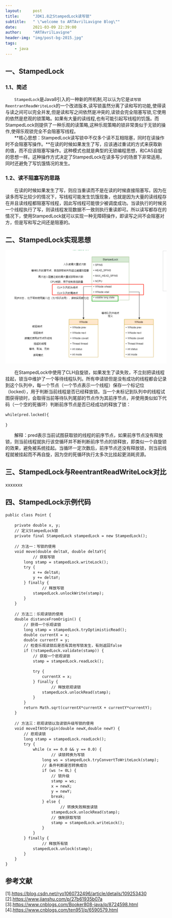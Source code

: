 ```yaml
---
layout:     post
title:      "JDK1.8之StampedLock读写锁"
subtitle:   " \"welcome to ARTAvrilLavigne Blog\""
date:       2021-03-09 22:39:00
author:     "ARTAvrilLavigne"
header-img: "img/post-bg-2015.jpg"
tags:
    - java
---
```

## 一、StampedLock<br>

### 1.1、简述<br>

　　`StampedLock`是Java8引入的一种新的所机制,可以认为它是`读写锁ReentrantReadWriteLock`的一个改进版本,读写锁虽然分离了读和写的功能,使得读与读之间可以完全并发,但是读和写之间依然是冲突的,读锁会完全阻塞写锁,它使用的依然是悲观的锁策略。如果有大量的读线程,也有可能引起写线程的饥饿。而StampedLock则提供了一种乐观的读策略,这种乐观策略的锁非常类似于无锁的操作,使得乐观锁完全不会阻塞写线程。<br>
　　**核心思想：StampedLock读写锁中不仅多个读不互相阻塞，同时在读操作时不会阻塞写操作。**在读的时候如果发生了写，应该通过重试的方式来获取新的值，而不应该阻塞写操作。这种模式也就是典型的无锁编程思想，和CAS自旋的思想一样。这种操作方式决定了StampedLock在读多写少的场景下非常适用，同时还避免了写饥饿情况的发生。<br>

### 1.2、读不阻塞写的思路<br>

　　在读的时候如果发生了写，则应当重读而不是在读的时候直接阻塞写。因为在读多而写比较少的情况下，写线程可能发生饥饿现象，也就是因为大量的读线程存在并且读线程都阻塞写线程，因此写线程可能很少被调度成功。当读执行的时候另一个线程执行了写，则读线程发现数据不一致则执行重读即可。所以读写都存在的情况下，使用StampedLock就可以实现一种无障碍操作，即读写之间不会阻塞对方，但是写和写之间还是阻塞的。<br>

## 二、StampedLock实现思想<br>

<div>
	<a class="fancybox_mydefine" rel="group" href="https://github.com/ARTAvrilLavigne/ARTAvrilLavigne.github.io/blob/master/myblog/2021-03-09-StampedLock/1.png?raw=true">
            <img id="StampedLock" src="https://github.com/ARTAvrilLavigne/ARTAvrilLavigne.github.io/blob/master/myblog/2021-03-09-StampedLock/1.png?raw=true" alt="StampedLock"/>
	</a>
</div>

　　在StampedLock中使用了CLH自旋锁，如果发生了读失败，不立刻把读线程挂起，锁当中维护了一个等待线程队列。所有申请锁但是没有成功的线程都会记录到这个队列中，每一个节点（一个节点表示一个线程）保存一个标记位（locked），用于判断当前线程是否已经释放锁。当一个未标记到队列中的线程试图获得锁时，会取得当前等待队列尾部的节点作为其前序节点，并使用类似如下代码（一个空的死循环）判断前序节点是否已经成功的释放了锁：<br>

```
while(pred.locked){  

}
```

　　解释：pred表示当前试图获取锁的线程的前序节点，如果前序节点没有释放锁，则当前线程就执行该空循环并不断判断前序节点的锁释放，即类似一个自旋锁的效果，避免被系统挂起。当循环一定次数后，前序节点还没有释放锁，则当前线程就被挂起而不再自旋，因为空的死循环执行太多次比挂起更消耗资源。<br>
  
## 三、StampedLock与ReentrantReadWriteLock对比<br>

xxxxxxx

## 四、StampedLock示例代码<br>

```
public class Point {

	private double x, y;
	// 定义StampedLock锁
	private final StampedLock stampedLock = new StampedLock();
	
	// 方法一：写锁的使用
	void move(double deltaX, double deltaY){
	        // 获取写锁
		long stamp = stampedLock.writeLock(); 
		try {
			x += deltaX;
			y += deltaY;
		} finally {
		        // 释放写锁
			stampedLock.unlockWrite(stamp); 
		}
	}
	
	// 方法二：乐观读锁的使用
	double distanceFromOrigin() {
		// 获得一个乐观读锁
		long stamp = stampedLock.tryOptimisticRead(); 
		double currentX = x;
		double currentY = y;
		// 检查乐观读锁后是否有其他写锁发生，有则返回false
		if (!stampedLock.validate(stamp)) { 
			// 获取一个悲观读锁
			stamp = stampedLock.readLock(); 
			
			try {
				currentX = x;
			} finally {
			        // 释放悲观读锁
				stampedLock.unlockRead(stamp); 
			}
		} 
		return Math.sqrt(currentX*currentX + currentY*currentY);
	}
	
	// 方法三：悲观读锁以及读锁升级写锁的使用
	void moveIfAtOrigin(double newX,double newY) {
		// 悲观读锁
		long stamp = stampedLock.readLock(); 
		try {
			while (x == 0.0 && y == 0.0) {
			        // 读锁转换为写锁
				long ws = stampedLock.tryConvertToWriteLock(stamp); 
				// 条件判断是否转换成功
				if (ws != 0L) { 
					// 锁升级
					stamp = ws; 
					x = newX;
					y = newY;
					break;
				} else {
				        // 转换失败释放读锁
					stampedLock.unlockRead(stamp); 
					// 强制获取写锁
					stamp = stampedLock.writeLock(); 
				}
			}
		} finally {
		        // 释放所有锁
			stampedLock.unlock(stamp); 
		}
	}
}
```

## 参考文献<br>

[1].https://blog.csdn.net/ryo1060732496/article/details/109253430<br>
[2].https://www.jianshu.com/p/27b61935b07a<br>
[3].https://www.cnblogs.com/Booker808-java/p/8724598.html<br>
[4].https://www.cnblogs.com/ten951/p/6590579.html<br>
